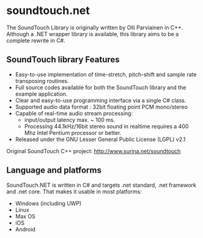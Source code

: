 # soundtouch.net
The SoundTouch Library is originally written by Olli Parviainen in C++. Although a .NET wrapper library is available, this library aims to be a complete rewrite in C#.

## SoundTouch library Features

* Easy-to-use implementation of time-stretch, pitch-shift and sample rate transposing routines.
* Full source codes available for both the SoundTouch library and the example application.
* Clear and easy-to-use programming interface via a single C# class.
* Supported audio data format : 32bit floating point PCM mono/stereo
* Capable of real-time audio stream processing:
  * input/output latency max. ~ 100 ms.
  * Processing 44.1kHz/16bit stereo sound in realtime requires a 400 Mhz Intel Pentium processor or better.
* Released under the GNU Lesser General Public License (LGPL) v2.1

Original SoundTouch C++ project: http://www.surina.net/soundtouch

## Language and platforms

SoundTouch.NET is written in C# and targets .net standard, .net framework and .net core.
That makes it usable in most platforms:

* Windows (including UWP)
* Linux
* Max OS
* iOS
* Android